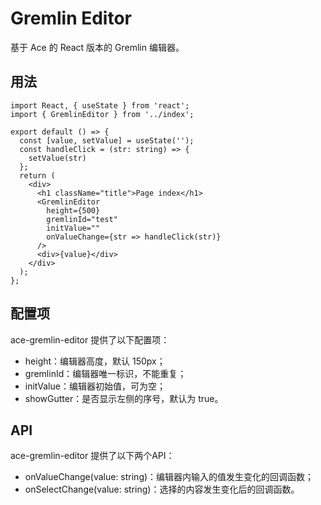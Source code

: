 # Gremlin Editor
基于 Ace 的 React 版本的 Gremlin 编辑器。

## 用法


```
import React, { useState } from 'react';
import { GremlinEditor } from '../index';

export default () => {
  const [value, setValue] = useState('');
  const handleClick = (str: string) => {
    setValue(str)
  };
  return (
    <div>
      <h1 className="title">Page index</h1>
      <GremlinEditor
        height={500}
        gremlinId="test"
        initValue=""
        onValueChange={str => handleClick(str)}
      />
      <div>{value}</div>
    </div>
  );
};
```

## 配置项
ace-gremlin-editor 提供了以下配置项：

- height：编辑器高度，默认 150px；
- gremlinId：编辑器唯一标识，不能重复；
- initValue：编辑器初始值，可为空；
- showGutter：是否显示左侧的序号，默认为 true。

## API 
ace-gremlin-editor 提供了以下两个API：

- onValueChange(value: string)：编辑器内输入的值发生变化的回调函数；
- onSelectChange(value: string)：选择的内容发生变化后的回调函数。
